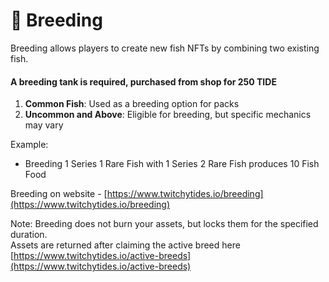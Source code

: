 # 💞 Breeding

Breeding allows players to create new fish NFTs by combining two existing fish.

#### A breeding tank is required, purchased from shop for 250 TIDE

1. **Common Fish**: Used as a breeding option for packs
2. **Uncommon and Above**: Eligible for breeding, but specific mechanics may vary

Example:

* Breeding 1 Series 1 Rare Fish with 1 Series 2 Rare Fish produces 10 Fish Food



Breeding on website - [https://www.twitchytides.io/breeding](https://www.twitchytides.io/breeding)

Note: Breeding does not burn your assets, but locks them for the specified duration.\
Assets are returned after claiming the active breed here \
[https://www.twitchytides.io/active-breeds](https://www.twitchytides.io/active-breeds)
